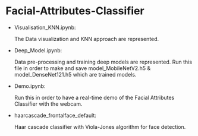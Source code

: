 # Facial-Attributes-Classifier

- Visualisation_KNN.ipynb:

	The Data visualization and KNN approach are represented.

- Deep_Model.ipynb:

	Data pre-processing and training deep models are represented. Run this file in order to make and save model_MobileNetV2.h5 & model_DenseNet121.h5 which are trained models.

- Demo.ipynb:
	
	Run this in order to have a real-time demo of the Facial Attributes Classifier with the webcam. 

- haarcascade_frontalface_default:
	
	Haar cascade classifier with Viola-Jones algorithm for face detection.
